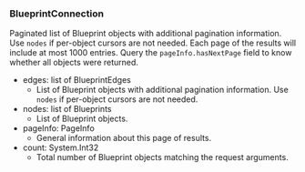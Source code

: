 ### BlueprintConnection
Paginated list of Blueprint objects with additional pagination information. Use `nodes` if per-object cursors are not needed. Each page of the results will include at most 1000 entries. Query the `pageInfo.hasNextPage` field to know whether all objects were returned.

- edges: list of BlueprintEdges
  - List of Blueprint objects with additional pagination information. Use `nodes` if per-object cursors are not needed.
- nodes: list of Blueprints
  - List of Blueprint objects.
- pageInfo: PageInfo
  - General information about this page of results.
- count: System.Int32
  - Total number of Blueprint objects matching the request arguments.
